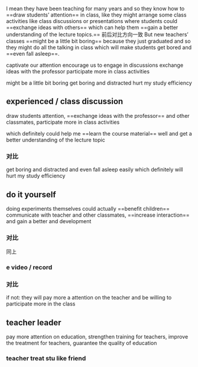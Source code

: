 I mean they have been teaching for many years and so they know how to ==draw students’ attention== in class, like they might arrange some class activities like class discussions or presentations where students could ==exchange ideas with others== which can help them ==gain a better understanding of the lecture topics.== 
前后对比方向一致
But new teachers’ classes ==might be a little bit boring== because they just graduated and so they might do all the talking in class which will make students get bored and ==even fall asleep==.

captivate our attention
encourage us to engage in discussions
exchange ideas with the professor
participate more in class activities

might be a little bit boring
get boring and distracted
hurt my study efficiency
## experienced / class discussion
draw students attention, ==exchange ideas with the professor== and other classmates, participate more in class activities

which definitely could help me ==learn the course material== well and get a better understanding of the lecture topic
### 对比
get boring and distracted and even fall asleep easily
which definitely will hurt my study efficiency

## do it yourself
doing experiments themselves could actually ==benefit children==
communicate with teacher and other classmates, ==increase interaction== and gain a better and development


### 对比
同上
### e video / record
### 对比
if not:
they will pay more a attention on the teacher and be willing to participate more in the class

## teacher leader
pay more attention on education, strengthen training for teachers, improve the treatment for teachers, guarantee the quality of education

### teacher treat stu like friend

